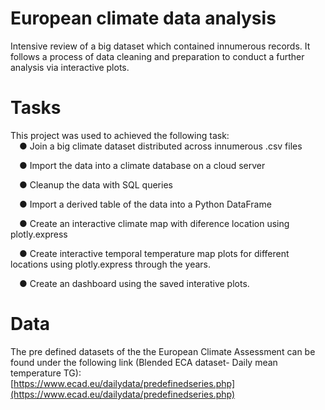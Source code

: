 # European climate data analysis
Intensive review of a big dataset which contained innumerous records. It follows a process of data cleaning and preparation to conduct a further analysis via interactive plots.

# Tasks
This project was used to achieved the following task:  
&emsp;● Join a big climate dataset distributed across innumerous .csv files

&emsp;● Import the data into a climate database on a cloud server

&emsp;● Cleanup the data with SQL queries

&emsp;● Import a derived table of the data into a Python DataFrame

&emsp;● Create an interactive climate map with diference location using plotly.express

&emsp;● Create interactive temporal temperature map plots for different locations using plotly.express through the years.

&emsp;● Create an dashboard using the saved interative plots.

# Data
The pre defined datasets of the the European Climate Assessment can be found under the following link (Blended ECA dataset- Daily mean temperature TG):  
[https://www.ecad.eu/dailydata/predefinedseries.php](https://www.ecad.eu/dailydata/predefinedseries.php) 
